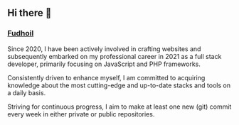 <!-- This is my page -->

## Hi there 👋

<!-- my website -->

### [Fudhoil](https://fudhoil.vercel.app)

Since 2020, I have been actively involved in crafting websites and subsequently embarked on my professional career in 2021 as a full stack developer, primarily focusing on JavaScript and PHP frameworks.

Consistently driven to enhance myself, I am committed to acquiring knowledge about the most cutting-edge and up-to-date stacks and tools on a daily basis.

Striving for continuous progress, I aim to make at least one new (git) commit every week in either private or public repositories.
